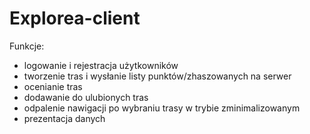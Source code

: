 # Explorea-client

Funkcje:
- logowanie i rejestracja użytkowników
- tworzenie tras i wysłanie listy punktów/zhaszowanych na serwer
- ocenianie tras
- dodawanie do ulubionych tras 
- odpalenie nawigacji po wybraniu trasy w trybie zminimalizowanym
- prezentacja danych
